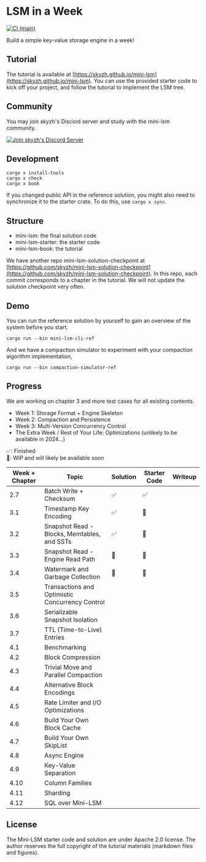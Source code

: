 # LSM in a Week

[![CI (main)](https://github.com/skyzh/mini-lsm/actions/workflows/main.yml/badge.svg)](https://github.com/skyzh/mini-lsm/actions/workflows/main.yml)

Build a simple key-value storage engine in a week!

## Tutorial

The tutorial is available at [https://skyzh.github.io/mini-lsm](https://skyzh.github.io/mini-lsm). You can use the provided starter
code to kick off your project, and follow the tutorial to implement the LSM tree.

## Community

You may join skyzh's Discord server and study with the mini-lsm community.

[![Join skyzh's Discord Server](https://dcbadge.vercel.app/api/server/ZgXzxpua3H)](https://skyzh.dev/join/discord)

## Development

```
cargo x install-tools
cargo x check
cargo x book
```

If you changed public API in the reference solution, you might also need to synchronize it to the starter crate.
To do this, use `cargo x sync`.

## Structure

* mini-lsm: the final solution code
* mini-lsm-starter: the starter code
* mini-lsm-book: the tutorial

We have another repo mini-lsm-solution-checkpoint at [https://github.com/skyzh/mini-lsm-solution-checkpoint](https://github.com/skyzh/mini-lsm-solution-checkpoint). In this repo, each commit corresponds to a chapter in the tutorial. We will not update the solution checkpoint very often.

## Demo

You can run the reference solution by yourself to gain an overview of the system before you start.

```
cargo run --bin mini-lsm-cli-ref
```

And we have a compaction simulator to experiment with your compaction algorithm implementation,

```
cargo run --bin compaction-simulator-ref
```


## Progress

We are working on chapter 3 and more test cases for all existing contents.

* Week 1: Storage Format + Engine Skeleton
* Week 2: Compaction and Persistence
* Week 3: Multi-Version Concurrency Control
* The Extra Week / Rest of Your Life: Optimizations  (unlikely to be available in 2024...)

✅: Finished \
🚧: WIP and will likely be available soon

| Week + Chapter | Topic                                           | Solution | Starter Code | Writeup |
| -------------- | ----------------------------------------------- | -------- | ------------ | ------- |
| 2.7            | Batch Write + Checksum                          | ✅        | ✅            |         |
| 3.1            | Timestamp Key Encoding                          | ✅        | 🚧            |         |
| 3.2            | Snapshot Read - Blocks, Memtables, and SSTs     | ✅        | 🚧            |         |
| 3.3            | Snapshot Read - Engine Read Path                | 🚧        | 🚧            |         |
| 3.4            | Watermark and Garbage Collection                | 🚧        | 🚧            |         |
| 3.5            | Transactions and Optimistic Concurrency Control |          |              |         |
| 3.6            | Serializable Snapshot Isolation                 |          |              |         |
| 3.7            | TTL (Time-to-Live) Entries                      |          |              |         |
| 4.1            | Benchmarking                                    |          |              |         |
| 4.2            | Block Compression                               |          |              |         |
| 4.3            | Trivial Move and Parallel Compaction            |          |              |         |
| 4.4            | Alternative Block Encodings                     |          |              |         |
| 4.5            | Rate Limiter and I/O Optimizations              |          |              |         |
| 4.6            | Build Your Own Block Cache                      |          |              |         |
| 4.7            | Build Your Own SkipList                         |          |              |         |
| 4.8            | Async Engine                                    |          |              |         |
| 4.9            | Key-Value Separation                            |          |              |         |
| 4.10           | Column Families                                 |          |              |         |
| 4.11           | Sharding                                        |          |              |         |
| 4.12           | SQL over Mini-LSM                               |          |              |         |

## License

The Mini-LSM starter code and solution are under Apache 2.0 license. The author reserves the full copyright of the tutorial materials (markdown files and figures).
